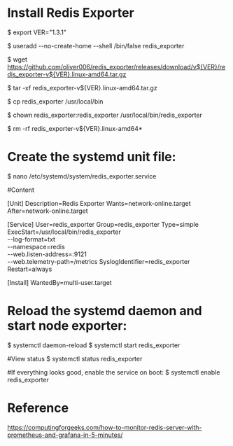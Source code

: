 # Install Redis Exporter

$ export VER="1.3.1"

$ useradd --no-create-home --shell /bin/false redis_exporter

$ wget https://github.com/oliver006/redis_exporter/releases/download/v${VER}/redis_exporter-v${VER}.linux-amd64.tar.gz

$ tar -xf redis_exporter-v${VER}.linux-amd64.tar.gz

$ cp redis_exporter /usr/local/bin

$ chown redis_exporter:redis_exporter /usr/local/bin/redis_exporter

$ rm -rf redis_exporter-v${VER}.linux-amd64*



# Create the systemd unit file:

$ nano /etc/systemd/system/redis_exporter.service

#Content

[Unit]
Description=Redis Exporter
Wants=network-online.target
After=network-online.target

[Service]
User=redis_exporter
Group=redis_exporter
Type=simple
ExecStart=/usr/local/bin/redis_exporter \
  --log-format=txt \
  --namespace=redis \
  --web.listen-address=:9121 \
  --web.telemetry-path=/metrics
SyslogIdentifier=redis_exporter
Restart=always

[Install]
WantedBy=multi-user.target


# Reload the systemd daemon and start node exporter:

$ systemctl daemon-reload
$ systemctl start redis_exporter

#View status
$ systemctl status redis_exporter

#If everything looks good, enable the service on boot:
$ systemctl enable redis_exporter


# Reference 
https://computingforgeeks.com/how-to-monitor-redis-server-with-prometheus-and-grafana-in-5-minutes/
